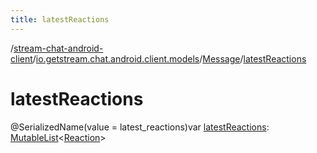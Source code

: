 ```yaml
---
title: latestReactions
---
```

/[stream-chat-android-client](../../index.md)/[io.getstream.chat.android.client.models](../index.md)/[Message](index.md)/[latestReactions](latestReactions.md)  
  
  
  
# latestReactions  
@SerializedName(value = latest_reactions)var [latestReactions](latestReactions.md): [MutableList](https://kotlinlang.org/api/latest/jvm/stdlib/kotlin.collections/-mutable-list/index.html)&lt;[Reaction](../Reaction/index.md)&gt;

